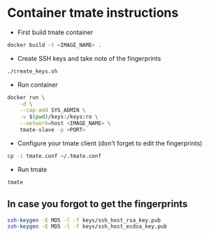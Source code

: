 # Container tmate instructions

* First build tmate container

```bash
docker build -t <IMAGE_NAME> .
```

* Create SSH keys and take note of the fingerprints

```bash
./create_keys.sh
```

* Run container

```bash
docker run \
    -d \
    --cap-add SYS_ADMIN \
    -v $(pwd)/keys:/keys:ro \
    --network=host <IMAGE_NAME> \
    tmate-slave -p <PORT>
```

* Configure your tmate client (don't forget to edit the fingerprints)

```bash
cp -i tmate.conf ~/.tmate.conf
```

* Run tmate

```bash
tmate
```

## In case you forgot to get the fingerprints

```bash
ssh-keygen -E MD5 -l -f keys/ssh_host_rsa_key.pub
ssh-keygen -E MD5 -l -f keys/ssh_host_ecdsa_key.pub
```
